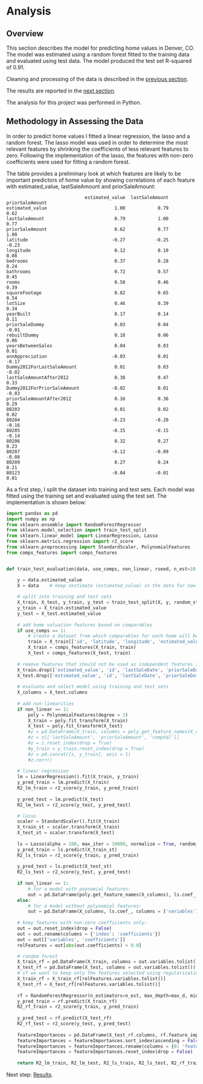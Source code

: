 # Analysis

## Overview
This section describes the model for predicting home values in Denver, CO.  The model was estimated using a random forest fitted to the training data and evaluated using test data.  The model produced the test set R-squared of 0.91. 

Cleaning and processing of the data is described in the [previous section](https://eagronin.github.io/housing-forecast-prepare/).

The results are reported in the [next section](https://eagronin.github.io/housing-forecast-analyze/).

The analysis for this project was performed in Python.

## Methodology in Assessing the Data 
In order to predict home values I fitted a linear regression, the lasso and a random forest.  The lasso model was used in order to determine the most relevant features by shrinking the coefficients of less relevant features to zero.   Following the implementation of the lasso, the features with non-zero coefficients were used for fitting a random forest.   

The table provides a preliminary look at which features are likely to be important predictors of home value by showing correlations of each feature with estimated_value, lastSaleAmount and priorSaleAmount:

```
                             estimated_value  lastSaleAmount  priorSaleAmount
estimated_value                         1.00            0.79             0.62
lastSaleAmount                          0.79            1.00             0.77
priorSaleAmount                         0.62            0.77             1.00
latitude                               -0.27           -0.25            -0.23
longitude                               0.12            0.10             0.08
bedrooms                                0.37            0.28             0.24
bathrooms                               0.72            0.57             0.45
rooms                                   0.58            0.46             0.39
squareFootage                           0.82            0.65             0.54
lotSize                                 0.46            0.39             0.34
yearBuilt                               0.17            0.14             0.11
priorSaleDummy                          0.03            0.04            -0.01
rebuiltDummy                            0.18            0.06             0.06
yearsBetweenSales                       0.04            0.03             0.01
annAppreciation                        -0.03            0.01            -0.17
Dummy2012ForLastSaleAmount              0.01            0.03            -0.02
lastSaleAmountAfter2012                 0.38            0.47             0.33
Dummy2012ForPriorSaleAmount            -0.02            0.01            -0.03
priorSaleAmountAfter2012                0.16            0.36             0.29
80203                                   0.01            0.02             0.02
80204                                  -0.23           -0.20            -0.16
80205                                  -0.15           -0.15            -0.14
80206                                   0.32            0.27             0.23
80207                                  -0.12           -0.09            -0.08
80209                                   0.27            0.24             0.21
80123                                  -0.04           -0.01             0.01
```

As a first step, I split the dataset into training and test sets.  Each model was fitted using the training set and evaluated using the test set.  The implementation is shown below:

```python
import pandas as pd
import numpy as np
from sklearn.ensemble import RandomForestRegressor
from sklearn.model_selection import train_test_split
from sklearn.linear_model import LinearRegression, Lasso
from sklearn.metrics.regression import r2_score
from sklearn.preprocessing import StandardScaler, PolynomialFeatures
from comps_features import comps_features


def train_test_evaluation(data, use_comps, non_linear, rseed, n_est=10, max_d=None, min_samp_split=2, min_samp_leaf=1, max_f='auto'):

    y = data.estimated_value
    X = data    # keep zestimate (estimated_value) in the data for now and drop it later
        
    # split into training and test sets
    X_train, X_test, y_train, y_test = train_test_split(X, y, random_state = rseed)
    y_train = X_train.estimated_value    
    y_test = X_test.estimated_value
    
    # add home valuation features based on comparables
    if use_comps == 1:
        # create a dataset from which comparables for each home will be selected
        train = X_train[['id', 'latitude', 'longitude', 'estimated_value', 'lastSaleAmount', 'lastSaleDate', 'squareFootage', 'bedrooms', 'bathrooms']]
        X_train = comps_features(X_train, train)
        X_test = comps_features(X_test, train)
    
    # remove features that should not be used as independent features in fitting the model
    X_train.drop(['estimated_value', 'id', 'lastSaleDate', 'priorSaleDate', 'zipcode'], axis = 1, inplace = True)
    X_test.drop(['estimated_value', 'id', 'lastSaleDate', 'priorSaleDate', 'zipcode'], axis = 1, inplace = True)
            
    # evaluate and select model using training and test sets
    X_columns = X_test.columns
    
    # add non-linearities
    if non_linear == 1:
        poly = PolynomialFeatures(degree = 2)
        X_train = poly.fit_transform(X_train)
        X_test = poly.fit_transform(X_test)        
        #z = pd.DataFrame(X_train, columns = poly.get_feature_names(X_columns))
        #z = z[['lastSaleAmount', 'priorSaleAmount', 'compVal']]
        #z = z.reset_index(drop = True)
        #y_train = y_train.reset_index(drop = True)
        #z = pd.concat([z, y_train], axis = 1)
        #z.corr()
   
    # linear regression
    lm = LinearRegression().fit(X_train, y_train)
    y_pred_train = lm.predict(X_train)
    R2_lm_train = r2_score(y_train, y_pred_train)
    
    y_pred_test = lm.predict(X_test)
    R2_lm_test = r2_score(y_test, y_pred_test)

    # lasso
    scaler = StandardScaler().fit(X_train)
    X_train_st = scaler.transform(X_train)
    X_test_st = scaler.transform(X_test)
    
    ls = Lasso(alpha = 100, max_iter = 10000, normalize = True, random_state = rseed).fit(X_train_st, y_train)
    y_pred_train = ls.predict(X_train_st)
    R2_ls_train = r2_score(y_train, y_pred_train)
    
    y_pred_test = ls.predict(X_test_st)
    R2_ls_test = r2_score(y_test, y_pred_test)
    
    if non_linear == 1:
        # for a model with poynomial features:
        out = pd.DataFrame(poly.get_feature_names(X_columns), ls.coef_, columns = ['variables'])
    else:        
        # for a model without polynomial features:
        out = pd.DataFrame(X_columns, ls.coef_, columns = ['variables'])
    
    # keep features with non-zero coefficients only:
    out = out.reset_index(drop = False)
    out = out.rename(columns = {'index': 'coefficients'})
    out = out[['variables', 'coefficients']]
    relFeatures = out[abs(out.coefficients) > 0.0]

    # random forest
    X_train_rf = pd.DataFrame(X_train, columns = out.variables.tolist())
    X_test_rf = pd.DataFrame(X_test, columns = out.variables.tolist())    
    # if we want to keep only the features selected using regularization:
    X_train_rf = X_train_rf[relFeatures.variables.tolist()]
    X_test_rf = X_test_rf[relFeatures.variables.tolist()]
    
    rf = RandomForestRegressor(n_estimators=n_est, max_depth=max_d, min_samples_split=min_samp_split, min_samples_leaf=min_samp_leaf, max_features=max_f, random_state = rseed).fit(X_train_rf, y_train)
    y_pred_train = rf.predict(X_train_rf)
    R2_rf_train = r2_score(y_train, y_pred_train)
    
    y_pred_test = rf.predict(X_test_rf)
    R2_rf_test = r2_score(y_test, y_pred_test)
    
    featureImportances = pd.DataFrame(X_test_rf.columns, rf.feature_importances_)    
    featureImportances = featureImportances.sort_index(ascending = False)
    featureImportances = featureImportances.rename(columns = {0: 'featureImportances'})
    featureImportances = featureImportances.reset_index(drop = False)
        
    return R2_lm_train, R2_lm_test, R2_ls_train, R2_ls_test, R2_rf_train, R2_rf_test, relFeatures, featureImportances
```

Next step:  [Results](https://eagronin.github.io/housing-forecast-report/).
